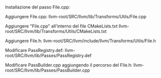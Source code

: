 Installazione del passo File.cpp:

Aggiungere File.cpp: 
llvm-root/SRC/llvm/lib/Transforms/Utils/File.cpp
<br>

Aggiungere "File.cpp" all'interno del file CMakeLists.txt
llvm-root/SRC/llvm/lib/Transforms/Utils/CMakeLists.txt

Aggiungere File.h:
llvm-root/SRC/llvm/include/llvm/Transforms/Utils/File.h

Modificare PassRegistry.def:
llvm-root/SRC/llvm/lib/Passes/PassRegistry.def

Modificare PassBuilder.cpp aggiungendo il percorso del File.h:
llvm-root/SRC/llvm/lib/Passes/PassBuilder.cpp
